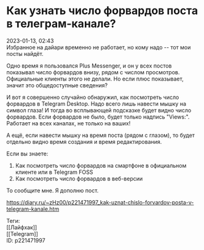 Как узнать число форвардов поста в телеграм-канале?
====================================================

   
 2023-01-13, 02:43   
  Избранное на дайари временно не работает, но кому надо -- тот мои посты найдёт.   
   
 Одно время я пользовался Plus Messenger, и он у всех постов показывал число форвардов внизу, рядом с числом просмотров. Официальные клиенты этого не делали. Но если плюс показывает, значит это общедоступные сведения?   
   
 И вот я совершенно случайно обнаружил, как посмотреть число форвардов в Telegram Desktop. Надо всего лишь навести мышку на символ глаза! И тогда во всплывающей подсказке будет видно число форвардов. Если форвардов не было, будет только надпись "Views:". Работает на всех каналах, не только на ваших!   
   
 А ещё, если навести мышку на время поста (рядом с глазом), то будет отдельно видно время создания и время редактирования.   
   
 Если вы знаете:   
 1. Как посмотреть число форвардов на смартфоне в официальном клиенте или в Telegram FOSS   
 2. Как посмотреть число форвардов в веб-версии   
   
 То сообщите мне. Я дополню пост.   
    
 <https://diary.ru/~zHz00/p221471997_kak-uznat-chislo-forvardov-posta-v-telegram-kanale.htm>   
   
 Теги:   
 [[Лайфхак]]   
 [[Telegram]]   
 ID: p221471997